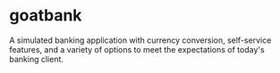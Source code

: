 # goatbank
A simulated banking application with currency conversion, self-service features, and a variety of options to meet the expectations of today's banking client.
